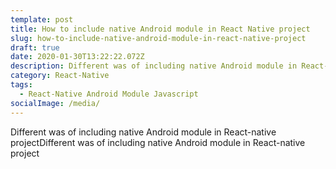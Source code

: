 ```yaml
---
template: post
title: How to include native Android module in React Native project
slug: how-to-include-native-android-module-in-react-native-project
draft: true
date: 2020-01-30T13:22:22.072Z
description: Different was of including native Android module in React-native project
category: React-Native
tags:
  - React-Native Android Module Javascript
socialImage: /media/
---
```

Different was of including native Android module in React-native projectDifferent was of including native Android module in React-native project
